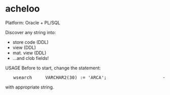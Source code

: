 # acheloo
Platform: Oracle + PL/SQL

Discover any string into:
- store code (DDL)
- view      (DDL)
- mat. view   (DDL)
- ...and clob fields!

USAGE
Before to start, change the statement:
<pre>   wsearch     VARCHAR2(30) := 'ARCA'; 					-- LOOKING FOR...</pre>
with appropriate string.   
